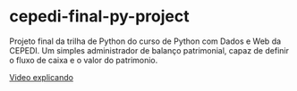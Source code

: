 # cepedi-final-py-project

Projeto final da trilha de Python do curso de Python com Dados e Web da CEPEDI.
Um simples administrador de balanço patrimonial, capaz de definir o fluxo de
caixa e o valor do patrimonio.

[Video explicando](https://mega.nz/file/A4xTHITZ#nYVLNWQKGsHSHQ_k6hD5hKVAC1jr2u4cI7IugzHvliQ)
